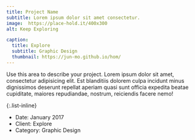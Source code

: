 ```yaml
---
title: Project Name
subtitle: Lorem ipsum dolor sit amet consectetur.
image:  https://place-hold.it/400x300
alt: Keep Exploring

caption:
  title: Explore
  subtitle: Graphic Design
  thumbnail: https://jun-mo.github.io/hom/
---
```

Use this area to describe your project. Lorem ipsum dolor sit amet, consectetur adipisicing elit. Est blanditiis dolorem culpa incidunt minus dignissimos deserunt repellat aperiam quasi sunt officia expedita beatae cupiditate, maiores repudiandae, nostrum, reiciendis facere nemo!

{:.list-inline}
- Date: January 2017
- Client: Explore
- Category: Graphic Design

